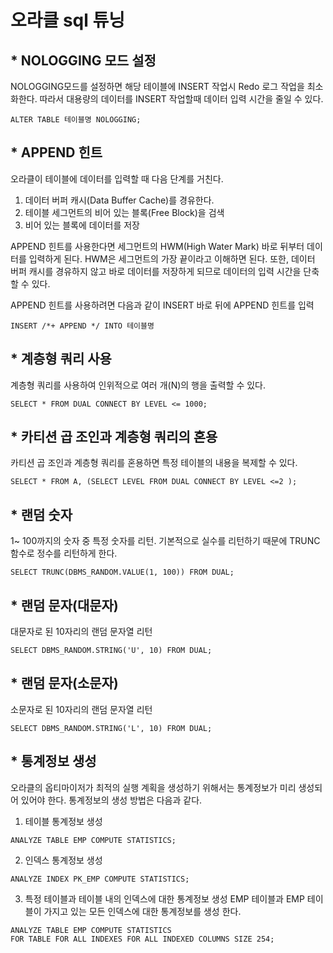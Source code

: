 # 오라클 sql 튜닝

## * NOLOGGING 모드 설정
NOLOGGING모드를 설정하면 해당 테이블에 INSERT 작업시 Redo 로그 작업을 최소화한다. 따라서 대용량의 데이터를 INSERT 작업할때 데이터 입력 시간을 줄일 수 있다.
```
ALTER TABLE 테이블명 NOLOGGING;
```

## * APPEND 힌트
오라클이 테이블에 데이터를 입력할 때 다음 단계를 거친다.

1) 데이터 버퍼 캐시(Data Buffer Cache)를 경유한다.
2) 테이블 세그먼트의 비어 있는 블록(Free Block)을 검색
3) 비어 있는 블록에 데이터를 저장

APPEND 힌트를 사용한다면 세그먼트의 HWM(High Water Mark) 바로 뒤부터 데이터를 입력하게 된다. HWM은 세그먼트의 가장 끝이라고 이해하면 된다. 또한, 데이터 버퍼 캐시를 경유하지 않고 바로 데이터를 저장하게 되므로 데이터의 입력 시간을 단축할 수 있다.

APPEND 힌트를 사용하려면 다음과 같이 INSERT 바로 뒤에 APPEND 힌트를 입력
```
INSERT /*+ APPEND */ INTO 테이블명
```

## * 계층형 쿼리 사용
계층형 쿼리를 사용하여 인위적으로 여러 개(N)의 행을 출력할 수 있다.
```
SELECT * FROM DUAL CONNECT BY LEVEL <= 1000;
```

## * 카티션 곱 조인과 계층형 쿼리의 혼용
카티션 곱 조인과 계층형 쿼리를 혼용하면 특정 테이블의 내용을 복제할 수 있다.
```
SELECT * FROM A, (SELECT LEVEL FROM DUAL CONNECT BY LEVEL <=2 );
```

## * 랜덤 숫자
1~ 100까지의 숫자 중 특정 숫자를 리턴. 기본적으로 실수를 리턴하기 때문에 TRUNC 함수로 정수를 리턴하게 한다.
```
SELECT TRUNC(DBMS_RANDOM.VALUE(1, 100)) FROM DUAL;
```

## * 랜덤 문자(대문자)
대문자로 된 10자리의 랜덤 문자열 리턴
```
SELECT DBMS_RANDOM.STRING('U', 10) FROM DUAL;
```

## * 랜덤 문자(소문자)
소문자로 된 10자리의 랜덤 문자열 리턴
```
SELECT DBMS_RANDOM.STRING('L', 10) FROM DUAL;
```

## * 통계정보 생성
오라클의 옵티마이저가 최적의 실행 계획을 생성하기 위해서는 통계정보가 미리 생성되어 있어야 한다. 통계정보의 생성 방법은 다음과 같다.

1) 테이블 통계정보 생성
```
ANALYZE TABLE EMP COMPUTE STATISTICS;
```
2) 인덱스 통계정보 생성
```
ANALYZE INDEX PK_EMP COMPUTE STATISTICS;
```
3) 특정 테이블과 테이블 내의 인덱스에 대한 통계정보 생성
EMP 테이블과 EMP 테이블이 가지고 있는 모든 인덱스에 대한 통계정보를 생성 한다.
```
ANALYZE TABLE EMP COMPUTE STATISTICS
FOR TABLE FOR ALL INDEXES FOR ALL INDEXED COLUMNS SIZE 254;
```